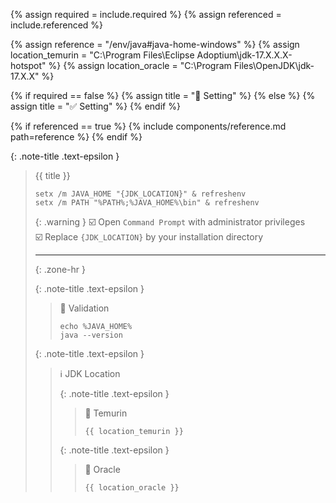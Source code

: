<!-- LOCATION -->
<!-- _includes/components/java/ -->

<!-- INCLUDE -->
<!-- components/java/home-windows.md -->

<!-- VARIABLES -->
<!-- required:      [true, false], default to true -->
<!-- referenced:    [true, false], default to false -->


<!-- READ VARIABLES -->
{% assign required   = include.required %}
{% assign referenced = include.referenced %}


<!-- ASSIGN CONSTANTS -->
{% assign reference        = "/env/java#java-home-windows" %}
{% assign location_temurin = "C:\Program Files\Eclipse Adoptium\jdk-17.X.X.X-hotspot" %}
{% assign location_oracle  = "C:\Program Files\OpenJDK\jdk-17.X.X" %}


<!-- DECIDE TO DISPLAY THE NECESSITY OF THE INSTALLATION -->
{% if required == false %}
    {% assign title = "🔲 Setting" %}
{% else %}
    {% assign title = "✅ Setting" %}
{% endif %}


<!-- DECIDE TO DISPLAY THE LINK OF THIS COMPONENT -->
{% if referenced == true %}
{% include components/reference.md path=reference %}
{% endif %}


<!-- MAIN CONTENT -->

{: .note-title .text-epsilon }
> {{ title }}
>
> ```shell
> setx /m JAVA_HOME "{JDK_LOCATION}" & refreshenv
> setx /m PATH "%PATH%;%JAVA_HOME%\bin" & refreshenv
> ```
>
> {: .warning }
> ☑️ Open `Command Prompt` with administrator privileges<br>
> ☑️ Replace `{JDK_LOCATION}` by your installation directory
>
> <hr>{: .zone-hr }
>
> {: .note-title .text-epsilon }
>> 🔲 Validation
>>
>> ```shell
>> echo %JAVA_HOME%
>> java --version
>> ```
>
> {: .note-title .text-epsilon }
>> ℹ️ JDK Location
>>
>> {: .note-title .text-epsilon } 
>>> 🔘 Temurin
>>>
>>> `{{ location_temurin }}`
>>
>> {: .note-title .text-epsilon } 
>>> 🔘 Oracle
>>>
>>> `{{ location_oracle }}`